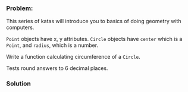 ### Problem:
<p>This series of katas will introduce you to basics of doing geometry with computers.</p>
<p><code>Point</code> objects have x, y attributes. <code>Circle</code> objects have <code>center</code> which is a <code>Point</code>, and <code>radius</code>, which is a number.</p>
<p>Write a function calculating circumference of a <code>Circle</code>.</p>
<p>Tests round answers to 6 decimal places.</p>

### Solution